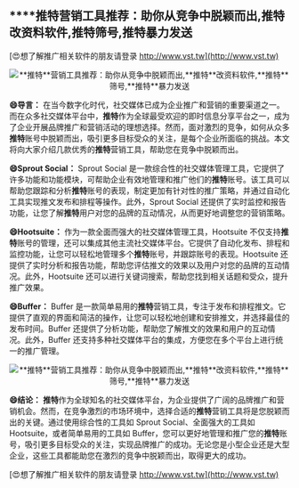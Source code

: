## ****推特**营销工具推荐：助你从竞争中脱颖而出,**推特**改资料软件,**推特**筛号,**推特**暴力发送**

[😍想了解推广相关软件的朋友请登录 http://www.vst.tw](http://www.vst.tw)

 <center><img src="https://vst.tw/MP4/tuiguang/png/4.png" alt="**推特**营销工具推荐：助你从竞争中脱颖而出,**推特**改资料软件,**推特**筛号,**推特**暴力发送"></center>

**😄导言：**
在当今数字化时代，社交媒体已成为企业推广和营销的重要渠道之一。而在众多社交媒体平台中，**推特**作为全球最受欢迎的即时信息分享平台之一，成为了企业开展品牌推广和营销活动的理想选择。然而，面对激烈的竞争，如何从众多**推特**账号中脱颖而出，吸引更多目标受众的关注，是每个企业所面临的挑战。本文将向大家介绍几款优秀的**推特**营销工具，帮助您在竞争中脱颖而出。

**😄Sprout Social：**
Sprout Social 是一款综合性的社交媒体管理工具，它提供了许多功能和功能模块，可帮助企业有效地管理和推广他们的**推特**账号。该工具可以帮助您跟踪和分析**推特**账号的表现，制定更加有针对性的推广策略，并通过自动化工具实现推文发布和排程等操作。此外，Sprout Social 还提供了实时监控和报告功能，让您了解**推特**用户对您的品牌的互动情况，从而更好地调整您的营销策略。

**😄Hootsuite：**
作为一款全面而强大的社交媒体管理工具，Hootsuite 不仅支持**推特**账号的管理，还可以集成其他主流社交媒体平台。它提供了自动化发布、排程和监控功能，让您可以轻松地管理多个**推特**账号，并跟踪账号的表现。Hootsuite 还提供了实时分析和报告功能，帮助您评估推文的效果以及用户对您的品牌的互动情况。此外，Hootsuite 还可以进行关键词搜索，帮助您找到相关话题和受众，提升推广效果。

**😄Buffer：**
Buffer 是一款简单易用的**推特**营销工具，专注于发布和排程推文。它提供了直观的界面和简洁的操作，让您可以轻松地创建和安排推文，并选择最佳的发布时间。Buffer 还提供了分析功能，帮助您了解推文的效果和用户的互动情况。此外，Buffer 还支持多种社交媒体平台的集成，方便您在多个平台上进行统一的推广管理。

 <center><img src="https://vst.tw/MP4/tuiguang/png/4.png" alt="**推特**营销工具推荐：助你从竞争中脱颖而出,**推特**改资料软件,**推特**筛号,**推特**暴力发送"></center>

**😄结论：**
**推特**作为全球知名的社交媒体平台，为企业提供了广阔的品牌推广和营销机会。然而，在竞争激烈的市场环境中，选择合适的**推特**营销工具将是您脱颖而出的关键。通过使用综合性的工具如 Sprout Social、全面强大的工具如 Hootsuite，或者简单易用的工具如 Buffer，您可以更好地管理和推广您的**推特**账号，吸引更多目标受众的关注，实现品牌推广的成功。无论您是小型企业还是大型企业，这些工具都能助您在激烈的竞争中脱颖而出，取得更大的成功。

[😍想了解推广相关软件的朋友请登录 http://www.vst.tw](http://www.vst.tw)



